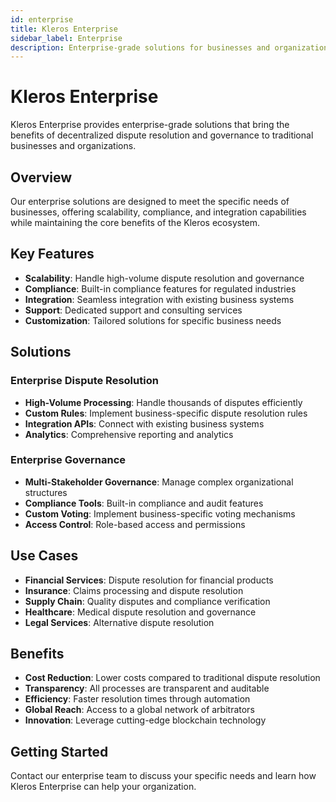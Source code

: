 ```yaml
---
id: enterprise
title: Kleros Enterprise
sidebar_label: Enterprise
description: Enterprise-grade solutions for businesses and organizations
---
```


# Kleros Enterprise

Kleros Enterprise provides enterprise-grade solutions that bring the benefits of decentralized dispute resolution and governance to traditional businesses and organizations.

## Overview

Our enterprise solutions are designed to meet the specific needs of businesses, offering scalability, compliance, and integration capabilities while maintaining the core benefits of the Kleros ecosystem.

## Key Features

- **Scalability**: Handle high-volume dispute resolution and governance
- **Compliance**: Built-in compliance features for regulated industries
- **Integration**: Seamless integration with existing business systems
- **Support**: Dedicated support and consulting services
- **Customization**: Tailored solutions for specific business needs

## Solutions

### Enterprise Dispute Resolution
- **High-Volume Processing**: Handle thousands of disputes efficiently
- **Custom Rules**: Implement business-specific dispute resolution rules
- **Integration APIs**: Connect with existing business systems
- **Analytics**: Comprehensive reporting and analytics

### Enterprise Governance
- **Multi-Stakeholder Governance**: Manage complex organizational structures
- **Compliance Tools**: Built-in compliance and audit features
- **Custom Voting**: Implement business-specific voting mechanisms
- **Access Control**: Role-based access and permissions

## Use Cases

- **Financial Services**: Dispute resolution for financial products
- **Insurance**: Claims processing and dispute resolution
- **Supply Chain**: Quality disputes and compliance verification
- **Healthcare**: Medical dispute resolution and governance
- **Legal Services**: Alternative dispute resolution

## Benefits

- **Cost Reduction**: Lower costs compared to traditional dispute resolution
- **Transparency**: All processes are transparent and auditable
- **Efficiency**: Faster resolution times through automation
- **Global Reach**: Access to a global network of arbitrators
- **Innovation**: Leverage cutting-edge blockchain technology

## Getting Started

Contact our enterprise team to discuss your specific needs and learn how Kleros Enterprise can help your organization.
